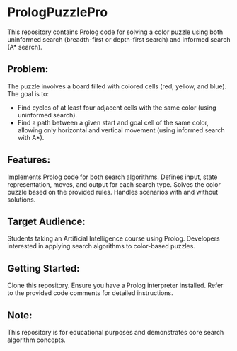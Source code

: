# PrologPuzzlePro
This repository contains Prolog code for solving a color puzzle using both uninformed search (breadth-first or depth-first search) and informed search (A* search).

## Problem:

The puzzle involves a board filled with colored cells (red, yellow, and blue). The goal is to:

* Find cycles of at least four adjacent cells with the same color (using uninformed search).
* Find a path between a given start and goal cell of the same color, allowing only horizontal and vertical movement (using informed search with A*).

## Features:
Implements Prolog code for both search algorithms.
Defines input, state representation, moves, and output for each search type.
Solves the color puzzle based on the provided rules.
Handles scenarios with and without solutions.
## Target Audience:
Students taking an Artificial Intelligence course using Prolog.
Developers interested in applying search algorithms to color-based puzzles.

## Getting Started:
Clone this repository.
Ensure you have a Prolog interpreter installed.
Refer to the provided code comments for detailed instructions.

## Note:
This repository is for educational purposes and demonstrates core search algorithm concepts.
